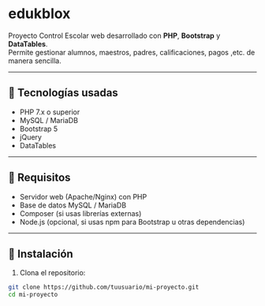 # edukblox
Proyecto Control Escolar web desarrollado con **PHP**, **Bootstrap** y **DataTables**.  
Permite gestionar alumnos, maestros, padres, calificaciones, pagos ,etc. de manera sencilla.

---

## 🔹 Tecnologías usadas

- PHP 7.x o superior  
- MySQL / MariaDB  
- Bootstrap 5  
- jQuery  
- DataTables  

---

## 🔹 Requisitos

- Servidor web (Apache/Nginx) con PHP  
- Base de datos MySQL / MariaDB  
- Composer (si usas librerías externas)  
- Node.js (opcional, si usas npm para Bootstrap u otras dependencias)

---

## 🔹 Instalación

1. Clona el repositorio:

```bash
git clone https://github.com/tuusuario/mi-proyecto.git
cd mi-proyecto
